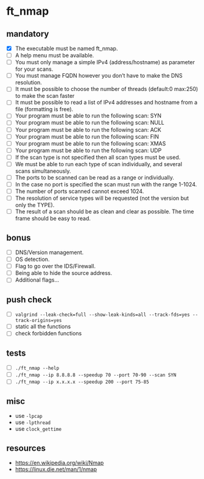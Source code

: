 # ft_nmap

## mandatory

-   [x] The executable must be named ft_nmap.
-   [ ] A help menu must be available.
-   [ ] You must only manage a simple IPv4 (address/hostname) as parameter for your scans.
-   [ ] You must manage FQDN however you don’t have to make the DNS resolution.
-   [ ] It must be possible to choose the number of threads (default:0 max:250) to make the scan faster
-   [ ] It must be possible to read a list of IPv4 addresses and hostname from a file (formatting is free).
-   [ ] Your program must be able to run the following scan: SYN
-   [ ] Your program must be able to run the following scan: NULL
-   [ ] Your program must be able to run the following scan: ACK
-   [ ] Your program must be able to run the following scan: FIN
-   [ ] Your program must be able to run the following scan: XMAS
-   [ ] Your program must be able to run the following scan: UDP
-   [ ] If the scan type is not specified then all scan types must be used.
-   [ ] We must be able to run each type of scan individually, and several scans simultaneously.
-   [ ] The ports to be scanned can be read as a range or individually.
-   [ ] In the case no port is specified the scan must run with the range 1-1024.
-   [ ] The number of ports scanned cannot exceed 1024.
-   [ ] The resolution of service types will be requested (not the version but only the TYPE).
-   [ ] The result of a scan should be as clean and clear as possible. The time frame should be easy to read.

## bonus

-   [ ] DNS/Version management.
-   [ ] OS detection.
-   [ ] Flag to go over the IDS/Firewall.
-   [ ] Being able to hide the source address.
-   [ ] Additional flags...

## push check

-   [ ] `valgrind --leak-check=full --show-leak-kinds=all --track-fds=yes --track-origins=yes`
-   [ ] static all the functions
-   [ ] check forbidden functions

## tests

-   [ ] `./ft_nmap --help`
-   [ ] `./ft_nmap --ip 8.8.8.8 --speedup 70 --port 70-90 --scan SYN`
-   [ ] `./ft_nmap --ip x.x.x.x --speedup 200 --port 75-85`

## misc

-   use `-lpcap`
-   use `-lpthread`
-   use `clock_gettime`

## resources

-   https://en.wikipedia.org/wiki/Nmap
-   https://linux.die.net/man/1/nmap
